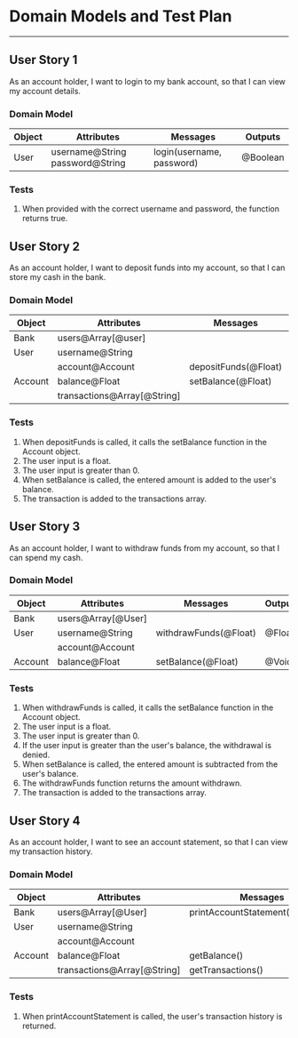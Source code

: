 # Domain Models and Test Plan

---

## User Story 1
As an account holder, I want to login to my bank account, so that I can view my account details.

### Domain Model

| Object | Attributes | Messages | Outputs |
| --- | --- | --- | --- |
| User | username@String password@String | login(username, password) | @Boolean |

### Tests
1. When provided with the correct username and password, the function returns true.


## User Story 2
As an account holder, I want to deposit funds into my account, so that I can store my cash in the bank.

### Domain Model

| Object | Attributes | Messages | Outputs |
| --- | --- | --- | --- |
| Bank | users@Array[@user] | | |
| User | username@String | | |
| | account@Account | depositFunds(@Float) | @Void |
| Account | balance@Float | setBalance(@Float) | @Void |
| | transactions@Array[@String] | | |

### Tests
1. When depositFunds is called, it calls the setBalance function in the Account object.
2. The user input is a float.
4. The user input is greater than 0.
5. When setBalance is called, the entered amount is added to the user's balance.
6. The transaction is added to the transactions array.


## User Story 3
As an account holder, I want to withdraw funds from my account, so that I can spend my cash.

### Domain Model

| Object | Attributes | Messages | Outputs |
| --- | --- | --- | --- |
| Bank | users@Array[@User] | | |
| User | username@String | withdrawFunds(@Float) | @Float |
| | account@Account | | |
| Account | balance@Float | setBalance(@Float) | @Void |

### Tests
1. When withdrawFunds is called, it calls the setBalance function in the Account object.
2. The user input is a float.
4. The user input is greater than 0.
5. If the user input is greater than the user's balance, the withdrawal is denied.
6. When setBalance is called, the entered amount is subtracted from the user's balance.
7. The withdrawFunds function returns the amount withdrawn.
8. The transaction is added to the transactions array.


## User Story 4
As an account holder, I want to see an account statement, so that I can view my transaction history.

### Domain Model

| Object | Attributes | Messages | Outputs |
| --- | --- | --- | --- |
| Bank | users@Array[@User] | printAccountStatement(username) | @String |
| User | username@String | | |
| | account@Account | | |
| Account | balance@Float | getBalance() | @Float |
| | transactions@Array[@String] | getTransactions() | @Array[@String] |

### Tests
1. When printAccountStatement is called, the user's transaction history is returned.